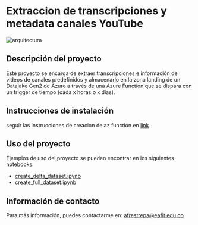 # Extraccion de transcripciones y metadata canales YouTube

![arquitectura](https://github.com/user-attachments/assets/862ee5e3-81f0-4837-bf5c-3d57ea86b5e4)


## Descripción del proyecto
Este proyecto se encarga de extraer transcripciones e información de videos de canales predefinidos y almacenarlo en la zona landing de un Datalake Gen2 de Azure a través de una Azure Function que se dispara con un trigger de tiempo (cada x horas o x días).

## Instrucciones de instalación
seguir las instrucciones de creacion de az function en [link](https://learn.microsoft.com/en-us/azure/azure-functions/create-first-function-vs-code-python)

## Uso del proyecto
Ejemplos de uso del proyecto se pueden encontrar en los siguientes notebooks:
- [create_delta_dataset.ipynb](https://github.com/AndresR2909/youtube-ingest/blob/master/create_delta_dataset.ipynb)
- [create_full_dataset.ipynb](https://github.com/AndresR2909/youtube-ingest/blob/master/create_full_dataset.ipynb)


## Información de contacto
Para más información, puedes contactarme en: afrestrepa@eafit.edu.co
